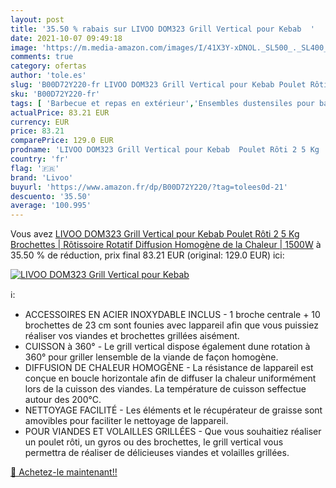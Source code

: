 ```yaml
---
layout: post
title: '35.50 % rabais sur LIVOO DOM323 Grill Vertical pour Kebab  '
date: 2021-10-07 09:49:18
image: 'https://m.media-amazon.com/images/I/41X3Y-xDNOL._SL500_._SL400_.jpg'
comments: true
category: ofertas
author: 'tole.es'
slug: 'B00D72Y220-fr LIVOO DOM323 Grill Vertical pour Kebab Poulet Rôti 2 5 Kg...'
sku: 'B00D72Y220-fr'
tags: [ 'Barbecue et repas en extérieur','Ensembles dustensiles pour barbecue','Jardin','Ustensiles pour barbecue','livoo', ]
actualPrice: 83.21 EUR
currency: EUR
price: 83.21
comparePrice: 129.0 EUR
prodname: 'LIVOO DOM323 Grill Vertical pour Kebab  Poulet Rôti 2 5 Kg  Brochettes | Rôtissoire Rotatif  Diffusion Homogène de la Chaleur | 1500W'
country: 'fr'
flag: '🇫🇷'
brand: 'Livoo'
buyurl: 'https://www.amazon.fr/dp/B00D72Y220/?tag=tolees0d-21'
descuento: '35.50'
average: '100.995'
---
```


Vous avez [LIVOO DOM323 Grill Vertical pour Kebab  Poulet Rôti 2 5 Kg  Brochettes | Rôtissoire Rotatif  Diffusion Homogène de la Chaleur | 1500W](https://www.amazon.fr/dp/B00D72Y220/?tag=tolees0d-21)  à  35.50 % de réduction, prix final  83.21 EUR (original: 129.0 EUR) ici:

[![LIVOO DOM323 Grill Vertical pour Kebab  ](https://m.media-amazon.com/images/I/41X3Y-xDNOL._SL500_._SL400_.jpg)](https://www.amazon.fr/dp/B00D72Y220/?tag=tolees0d-21)

ℹ️:

- ACCESSOIRES EN ACIER INOXYDABLE INCLUS - 1 broche centrale + 10 brochettes de 23 cm sont founies avec lappareil afin que vous puissiez réaliser vos viandes et brochettes grillées aisément.
- CUISSON à 360° - Le grill vertical dispose également dune rotation à 360° pour griller lensemble de la viande de façon homogène.
- DIFFUSION DE CHALEUR HOMOGÈNE - La résistance de lappareil est conçue en boucle horizontale afin de diffuser la chaleur uniformément lors de la cuisson des viandes. La température de cuisson seffectue autour des 200°C.
- NETTOYAGE FACILITÉ - Les éléments et le récupérateur de graisse sont amovibles pour faciliter le nettoyage de lappareil.
- POUR VIANDES ET VOLAILLES GRILLÉES - Que vous souhaitiez réaliser un poulet rôti, un gyros ou des brochettes, le grill vertical vous permettra de réaliser de délicieuses viandes et volailles grillées.

[🛒 Achetez-le maintenant!!](https://www.amazon.fr/dp/B00D72Y220/?tag=tolees0d-21)
